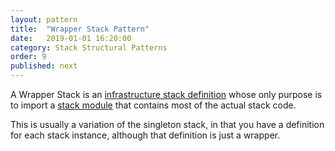 ```yaml
---
layout: pattern
title:  "Wrapper Stack Pattern"
date:   2019-01-01 16:20:00
category: Stack Structural Patterns
order: 9
published: next
---
```


A Wrapper Stack is an [infrastructure stack definition](/patterns/core-stack/) whose only purpose is to import a [stack module](/patterns/core-stack/stack-module.html) that contains most of the actual stack code.

This is usually a variation of the singleton stack, in that you have a definition for each stack instance, although that definition is just a wrapper.

